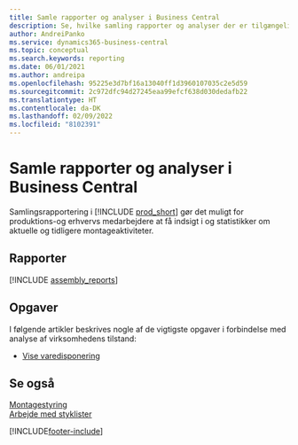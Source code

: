 ```yaml
---
title: Samle rapporter og analyser i Business Central
description: Se, hvilke samling rapporter og analyser der er tilgængelige i standardversionen af Business Central, så du kan holde styr på virksomheden.
author: AndreiPanko
ms.service: dynamics365-business-central
ms.topic: conceptual
ms.search.keywords: reporting
ms.date: 06/01/2021
ms.author: andreipa
ms.openlocfilehash: 95225e3d7bf16a13040ff1d3960107035c2e5d59
ms.sourcegitcommit: 2c972dfc94d27245eaa99efcf638d030dedafb22
ms.translationtype: HT
ms.contentlocale: da-DK
ms.lasthandoff: 02/09/2022
ms.locfileid: "8102391"
---
```

# <a name="assembly-reports-and-analytics-in-business-central"></a>Samle rapporter og analyser i Business Central

Samlingsrapportering i [!INCLUDE [prod_short](includes/prod_short.md)] gør det muligt for produktions-og erhvervs medarbejdere at få indsigt i og statistikker om aktuelle og tidligere montageaktiviteter.  

## <a name="reports"></a>Rapporter
[!INCLUDE [assembly_reports](includes/assembly-reports-include.md)]

## <a name="tasks"></a>Opgaver

I følgende artikler beskrives nogle af de vigtigste opgaver i forbindelse med analyse af virksomhedens tilstand:

* [Vise varedisponering](inventory-how-availability-overview.md)

## <a name="see-also"></a>Se også

[Montagestyring](assembly-assemble-items.md)  
[Arbejde med styklister](inventory-how-work-boms.md)  


[!INCLUDE[footer-include](includes/footer-banner.md)]
